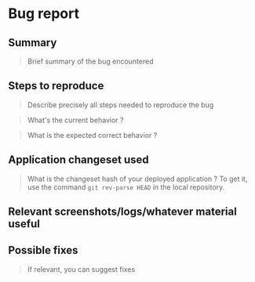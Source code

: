 # Bug report

## Summary

> Brief summary of the bug encountered

## Steps to reproduce

> Describe precisely all steps needed to reproduce the bug

> What's the current behavior ?

> What is the expected correct behavior ?

## Application changeset used

> What is the changeset hash of your deployed application ?
> To get it, use the command `git rev-parse HEAD` in the local repository.

## Relevant screenshots/logs/whatever material useful

## Possible fixes

> If relevant, you can suggest fixes

